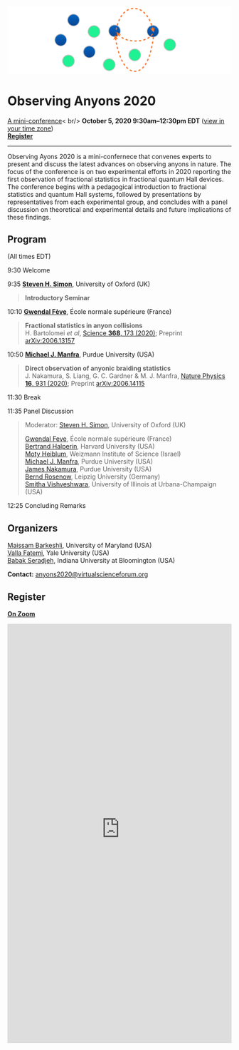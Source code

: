 <!--
<div style="text-align:center;">
  <p style="font-family:baskerville,times new roman; font-size: x-large;">Observing Anyons 2020</p>
  <p style="font-family:arial thin,arial,times new roman; font-size: large;">mini-conference</p>
  <p style="font-weight:bold;">October 5, 2020 9:30am&ndash;12:30pm EDT</p>
  <p style="font-weight:normal;">(<a href="https://everytimezone.com/s/4ab0cea5">view in your time zone</a>)</p>
</div>
-->
![Logo: Braiding](/media/Anyons-scheme_trans.png)
# Observing Anyons 2020
<u>A mini-conference</u>< br/>
**October 5, 2020 9:30am&ndash;12:30pm EDT** ([view in your time zone](https://everytimezone.com/s/4ab0cea5)) <br />
**[Register](#register)**
<hr />

Observing Ayons 2020 is a mini-confernece that convenes experts to present and discuss the latest advances on observing anyons in nature. 
The focus of the conference is on two experimental efforts in 2020 reporting the first observation of fractional statistics in fractional quantum Hall devices.
The conference begins with a pedagogical introduction to fractional statistics and quantum Hall systems, followed by presentations by representatives from each experimental group, and concludes with a panel discussion on theoretical and experimental details and future implications of these findings.

## Program
(All times EDT)

9:30    Welcome

9:35    [**Steven H. Simon**](https://www-thphys.physics.ox.ac.uk/people/SteveSimon/), University of Oxford (UK)
> **Introductory Seminar**    

10:10 [**Gwendal Fève**](http://www.lpa.ens.fr/?-Quantum-optics-with-electrons-&lang=en), École normale supérieure (France)
> **Fractional statistics in anyon collisions** <br />
> H. Bartolomei *et al*, [Science **368**, 173 (2020)](https://doi.org/10.1126/science.aaz5601); Preprint [arXiv:2006.13157](https://arxiv.org/abs/2006.13157)

10:50 [**Michael J. Manfra**](https://manfragroup.org/), Purdue University (USA)  
> **Direct observation of anyonic braiding statistics** <br />
> J. Nakamura, S. Liang, G. C. Gardner & M. J. Manfra, [Nature Physics **16**, 931 (2020)](https://doi.org/10.1038/s41567-020-1019-1); Preprint [arXiv:2006.14115](https://arxiv.org/abs/2006.14115)

11:30   Break

11:35   Panel Discussion
> Moderator: [Steven H. Simon](https://www-thphys.physics.ox.ac.uk/people/SteveSimon/), University of Oxford (UK) <br />
>
> [Gwendal Feve](http://www.lpa.ens.fr/?-Quantum-optics-with-electrons-&lang=en), École normale supérieure (France) <br />
> [Bertrand Halperin](https://www.physics.harvard.edu/people/facpages/halperin), Harvard University (USA) <br />
> [Moty Heiblum](https://www.weizmann.ac.il/condmat/heiblum/), Weizmann Institute of Science (Israel) <br />
> [Michael J. Manfra](https://manfragroup.org/), Purdue University (USA) <br />
> [James Nakamura](https://manfragroup.org/james-nakamura/), Purdue University (USA) <br />
> [Bernd Rosenow](https://home.uni-leipzig.de/rosenow/Bernd_Rosenow/Welcome.html), Leipzig University (Germany) <br />
> [Smitha Vishveshwara](https://physics.illinois.edu/people/directory/profile/smivish), University of Illinois at Urbana-Champaign (USA) <br />

12:25 Concluding Remarks

## Organizers

[Maissam Barkeshli](https://umdphysics.umd.edu/people/faculty/current/item/718-maissam.html#biography), University of Maryland (USA) <br />
[Valla Fatemi](https://scholar.google.com/citations?hl=en&user=2FyVH8gAAAAJ), Yale University (USA) <br />
[Babak Seradjeh](https://babaks.pages.iu.edu/), Indiana University at Bloomington (USA)

**Contact:** anyons2020@virtualscienceforum.org

## Register
**[On Zoom](https://virtualscienceforum-org.zoom.us/meeting/register/tJIpd--qrzIqHNZ55BuksI37QtCVhG4yq67a)**

<iframe width="100%" height="940" src="https://virtualscienceforum-org.zoom.us/meeting/register/tJIpd--qrzIqHNZ55BuksI37QtCVhG4yq67a" frameborder="0" marginheight="0" marginwidth="0" style="overflow-x:hidden"></iframe>
